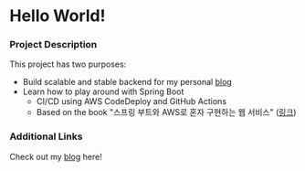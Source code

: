 # Hello World!

### Project Description

This project has two purposes:

* Build scalable and stable backend for my personal [blog](https://www.dongeunpaeng.com)
* Learn how to play around with Spring Boot
    * CI/CD using AWS CodeDeploy and GitHub Actions
    * Based on the book "스프링 부트와 AWS로 혼자 구현하는 웹 서비스" ([링크](https://product.kyobobook.co.kr/detail/S000001019679))

### Additional Links

Check out my [blog](https://www.dongeunpaeng.com) here!